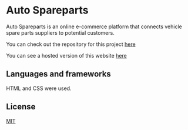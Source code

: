 # Auto Spareparts

Auto Spareparts is an online e-commerce platform that connects vehicle spare parts suppliers to potential customers.

You can check out the repository for this project [here](https://github.com/Paul-Owori/J20_IT100_CWORK)

You can see a hosted version of this website [here]()

## Languages and frameworks

HTML and CSS were used.

## License

[MIT](https://choosealicense.com/licenses/mit/)
